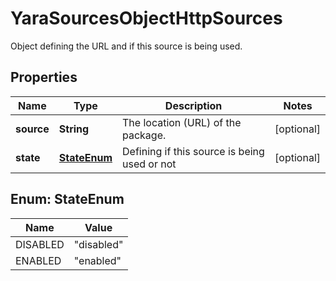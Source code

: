 

# YaraSourcesObjectHttpSources

Object defining the URL and if this source is being used.
## Properties

Name | Type | Description | Notes
------------ | ------------- | ------------- | -------------
**source** | **String** | The location (URL) of the package. |  [optional]
**state** | [**StateEnum**](#StateEnum) | Defining if this source is being used or not |  [optional]



## Enum: StateEnum

Name | Value
---- | -----
DISABLED | &quot;disabled&quot;
ENABLED | &quot;enabled&quot;



